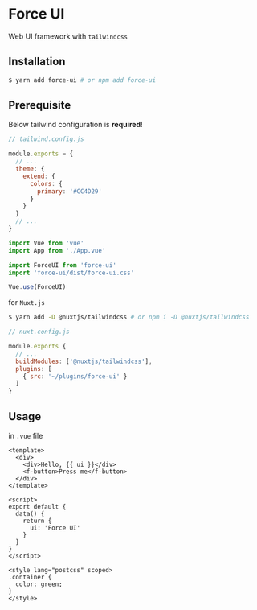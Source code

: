 # Force UI

Web UI framework with `tailwindcss`

## Installation

```zsh
$ yarn add force-ui # or npm add force-ui
```

## Prerequisite

Below tailwind configuration is **required**!

```js
// tailwind.config.js

module.exports = {
  // ...
  theme: {
    extend: {
      colors: {
        primary: '#CC4D29'
      }
    }
  }
  // ...
}
```

```js
import Vue from 'vue'
import App from './App.vue'

import ForceUI from 'force-ui'
import 'force-ui/dist/force-ui.css'

Vue.use(ForceUI)
```

for `Nuxt.js`

```zsh
$ yarn add -D @nuxtjs/tailwindcss # or npm i -D @nuxtjs/tailwindcss
```

```js
// nuxt.config.js

module.exports {
  // ...
  buildModules: ['@nuxtjs/tailwindcss'],
  plugins: [
    { src: '~/plugins/force-ui' }
  ]
}
```

## Usage

in `.vue` file

```vue
<template>
  <div>
    <div>Hello, {{ ui }}</div>
    <f-button>Press me</f-button>
  </div>
</template>

<script>
export default {
  data() {
    return {
      ui: 'Force UI'
    }
  }
}
</script>

<style lang="postcss" scoped>
.container {
  color: green;
}
</style>
```
